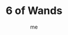---
# basics
title     		 : "6 of Wands"
token					 : 'wands-06'
card_type			 : '' # major, minor, court
layout				 : "tarot-card"
author    		 : 'me'
one_liner 		 : "Victory, achievement, success, triumph"
alt_names			 : ['Victory']
images				 : ['/assets/images/tarot/rws/rw-wands-06.jpg']
keywords			 : ['victory', 'achievement', 'success', 'triumph']
url						 : 'tarot/cards/wands-06'
aliases				 : []

# password: 'foolish journey'
dropbox				 : ''

meaning_light  : "Outperforming your peers. Winning a competition. Being recognized as a capable person. Having your “moment in the spotlight.” Being cheered on by the crowd. Getting an award. Earning the admiration of others. Telling someone, “Good job!”"

meaning_shadow : "Being a bad winner. Allowing your achievements to inflate your ego. Looking down on people who seem less capable. Craving to be the center of attention. Giving or receiving insincere praise. Envying the achievements of others."

# more detail
correspondence_planet 			: "Jupiter"
correspondence_astrological : "Leo"
correspondence_affirmation  : "I value sincere praise."
correspondence_story 				: "The main character scores a small victory, boosting his or her own spirits, but angering the opposition."

advice_relationships 	 : "How often do you praise your friend or partner? You may be underestimating how effective a few words of sincere affirmation can be. Recognition doesn’t have to be extravagant; often, all someone needs is a quiet expression of your appreciation."

advice_work 					 : "In the rush to get work done, your personal contributions may be celebrated—or overlooked. Recognized or not, your skills have value. If you get a moment in the sun, bask in it. If not, don’t allow yourself to be embittered when others get the recognition you feel you deserved."

advice_spirituality 	 : "Offer service quietly, and accept recognition with the same modest spirit. You aren’t working for the recognition, but there’s nothing wrong with allowing others to express the joy they take in the labor you provide."

advice_personal_growth : "Ultimately, the opinions of others won’t matter; you must, in the end, please yourself. What standards have you set? To what extent are you meeting them? Recognition is sweet…but meeting or exceeding your own personal criteria for success is even sweeter!"

advice_fortune_telling : "Someone is planning a party for you, but not everyone feels so good about your recent success. Watch out for envious friends."

questions	: ["Does your current level of performance warrant recognition?", "When others are victorious, how do you respond?", "What kind of recognition do you crave? Why?", "What external signals of recognition are you looking for?", "How freely do I praise the achievements of others?", "What happens when the parade is over?"]

# referenced in the symbols.toml data file
symbols	  : ['6', 'wands', 'laurels', 'flags-and-banners']

# metadata
suppress_topnav : true
related_cards 	: []

---